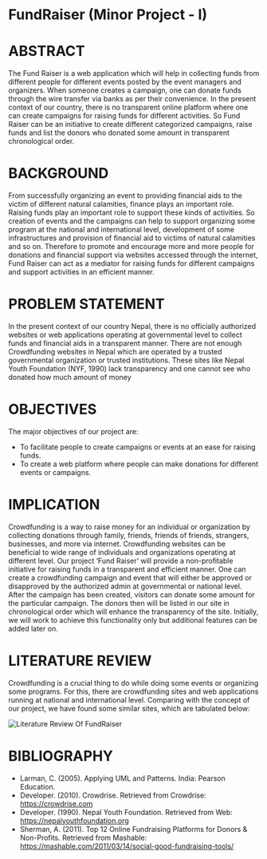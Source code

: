 # FundRaiser (Minor Project - I)

# ABSTRACT
The Fund Raiser is a web application which will help in collecting funds from different people for different events posted by the event managers and organizers. When someone creates a campaign, one can donate funds through the wire transfer via banks as per their convenience. In the present context of our country, there is no transparent online platform where one can create campaigns for raising funds for different activities. So Fund Raiser can be an initiative to create different categorized campaigns, raise funds and list the donors who donated some amount in transparent chronological order. 

# BACKGROUND 
From successfully organizing an event to providing financial aids to the victim of different natural calamities, finance plays an important role. Raising funds play an important role to support these kinds of activities. So creation of events and the campaigns can help to support organizing some program at the national and international level, development of some infrastructures and provision of financial aid to victims of natural calamities and so on. Therefore to promote and encourage more and more people for donations and financial support via websites accessed through the internet, Fund Raiser can act as a mediator for raising funds for different campaigns and support activities in an efficient manner.

# PROBLEM STATEMENT
In the present context of our country Nepal, there is no officially authorized websites or web applications operating at governmental level to collect funds and financial aids in a transparent manner. There are not enough Crowdfunding websites in Nepal which are operated by a trusted governmental organization or trusted institutions. These sites like Nepal Youth Foundation (NYF, 1990) lack transparency and one cannot see who donated how much amount of money

# OBJECTIVES
The major objectives of our project are:
- To facilitate people to create campaigns or events at an ease for raising funds.
- To create a web platform where people can make donations for different events or campaigns.

# IMPLICATION
Crowdfunding is a way to raise money for an individual or organization by collecting donations through family, friends, friends of friends, strangers, businesses, and more via internet. Crowdfunding websites can be beneficial to wide range of individuals and organizations operating at different level. Our project ‘Fund Raiser’ will provide a non-profitable initiative for raising funds in a transparent and efficient manner. One can create a crowdfunding campaign and event that will either be approved or disapproved by the authorized admin at governmental or national level. After the campaign has been created, visitors can donate some amount for the particular campaign. The donors then will be listed in our site in chronological order which will enhance the transparency of the site. Initially, we will work to achieve this functionality only but additional features can be added later on.

# LITERATURE REVIEW
Crowdfunding is a crucial thing to do while doing some events or organizing some programs. For this, there are crowdfunding sites and web applications running at national and international level. Comparing with the concept of our project, we have found some similar sites, which are tabulated below:

![Literature Review Of FundRaiser](https://1.bp.blogspot.com/-lUNPNDMB1eg/XVKwHvH7wKI/AAAAAAAABzA/6KNq3yaka2MtZkPw3ZB_ZjrT1zmiQYgMACLcBGAs/s640/table%2Bof%2Bcomparison.png "Table Of Comparison")

# BIBLIOGRAPHY
- Larman, C. (2005). Applying UML and Patterns. India: Pearson Education.
- Developer. (2010). Crowdrise. Retrieved from Crowdrise: https://crowdrise.com 
- Developer. (1990). Nepal Youth Foundation. Retrieved from Web: https://nepalyouthfoundation.org 
- Sherman, A. (2011). Top 12 Online Fundraising Platforms for Donors & Non-Profits. Retrieved from Mashable: 
https://mashable.com/2011/03/14/social-good-fundraising-tools/ 